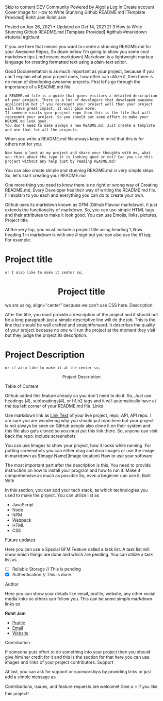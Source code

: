 
Skip to content
DEV Community
Powered by
Algolia
Log in
Create account
Cover image for How to Write Stunning Github README.md [Template Provided]
Rohit Jain
Rohit Jain

Posted on Apr 26, 2021 • Updated on Oct 14, 2021
21 3
How to Write Stunning Github README.md [Template Provided]
#github
#markdown
#tutorial
#githunt

If you are here that means you want to create a stunning README.md for your Awesome Repos, So down below I'm going to show you some cool markdown tips (.md means markdown) Markdown is a lightweight markup language for creating formatted text using a plain-text editor.

Good Documentation is as much important as your project, because if you can't explain what your project does, how other can utilize it, then there is no mean of developing awesome projects.
First let's go through the importance of a README.md file

    A README.md file is a guide that gives visitors a detailed description of your project. There is a lot of developers that developed awesome application but if you represent your project well than your project will have great impact, it will gain more.
    If someone visits your project repo then this is the file that will represent your project. So you should put some effort to make your README.md look good.
    You don't need to make always a new README.md. Just create a template and use that for all the projects.

When you write a README.md file always keep in mind that this is for others not for you.

    Now have a look at my project and share your thoughts with me, what you think about the repo it is looking good or not? Can you use this project without any help just by reading README.md?

You can also create simple and stunning README.md in very simple steps.
So, let's start creating your README.md

One more thing you need to know there is no right or wrong way of Creating README.md, Every Developer has their way of writing the README.md file. I'll explain to you each and everything you can do to create your own.

Github uses its markdown known as GFM (Github Flavour markdown). It just extends the functionality of markdown. So, you can use simple HTML tags and their attributes to make it look good. You can use Emojis, links, pictures,
Project title

At the very top, you must include a project title using heading 1, Now heading 1 in markdown is with one # sign but you can also use the h1 tag. For example:
# Project title

    or I also like to make it center so,

<h1 align="center">Project title</h1>

we are using, align="center" because we can't use CSS here.
Description

After the title, you must provide a description of the project and it should not be a long paragraph just a simple descriptive line will do the job. This is the line that should be well crafted and straightforward.
It describes the quality of your project because no one will run the project at the moment they visit but they judge the project its description.

# Project Description

    or if also like to make it at the center so,

<p align="center">Project Description</p>
Table of Content

Github added this feature already so you don't need to do it. So, Just use headings (#), subheadings(#), or h1,h2 tags and it will automatically have at the top left corner of your README.md file.
Links

Use markdown link as [Link Text](link) of your live project, repo, API, API repo. I am sure you are wondering why you should put repo here but your project is not always be seen on GitHub people also clone it on their system and this file also gets cloned so you must put this link there. So, anyone can visit back the repo.
Include screenshots

You can use Images to show your project, how it looks while running. For putting screenshots you can either drag and drop images or use the image in markdown as ![Image Name](Image location)
How to use your software

The most important part after the description is this, You need to provide instruction on how to install your program and how to run it. Make it comprehensive as much as possible So, even a beginner can use it.
Built With

In this section, you can add your tech stack, as which technologies you used to make the project. You can utilize list as

- JavaScript
- Node
- NPM
- Webpack
- HTML
- CSS

Future updates

Here you can use a Special GFM Feature called a task list. A task list will show which things are done and which are pending. You can utilize a task list as

- [ ] Reliable Storage // This is pending
- [x] Authentication // This is done

Author

Here you can show your details like email, profile, website, any other social media links so others can follow you.
This can be some simple markdown links as

**Rohit Jain**

- [Profile](https://github.com/rohit19060 "Rohit jain")
- [Email](mailto:rohitjain19060@gmail.com?subject=Hi% "Hi!")
- [Website](https://kingtechnologies.in "Welcome")

Contribution

If someone puts effort to do something into your project then you should give him/her credit for it and this is the section for that here you can use images and links of your project contributors.
Support

At last, you can ask for support or sponsorships by providing links or just add a simple message as

Contributions, issues, and feature requests are welcome!
Give a ⭐️ if you like this project!
